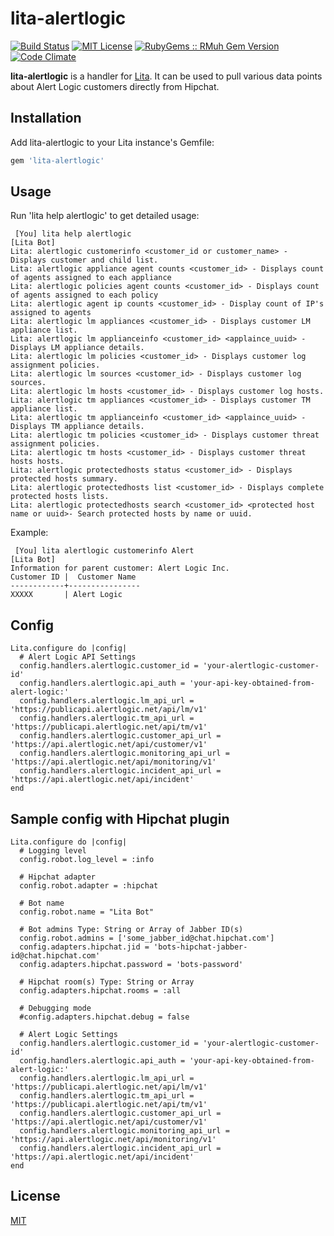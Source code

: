 # lita-alertlogic

[![Build Status](https://api.travis-ci.org/alertlogic/lita-alertlogic.svg?branch=master)](https://travis-ci.org/alertlogic/lita-alertlogic)
[![MIT License](https://img.shields.io/badge/license-MIT-brightgreen.svg)](https://tldrlegal.com/license/mit-license)
[![RubyGems :: RMuh Gem Version](http://img.shields.io/gem/v/lita-alertlogic.svg)](https://rubygems.org/gems/lita-alertlogic)
[![Code Climate](https://img.shields.io/codeclimate/github/alertlogic/lita-alertlogic.svg)](https://codeclimate.com/github/alertlogic/lita-alertlogic)


**lita-alertlogic** is a handler for [Lita](https://github.com/jimmycuadra/lita). It can be used to pull various data points about Alert Logic customers directly from Hipchat.

## Installation

Add lita-alertlogic to your Lita instance's Gemfile:

``` ruby
gem 'lita-alertlogic'
```

## Usage

Run 'lita help alertlogic' to get detailed usage:

```
 [You] lita help alertlogic
[Lita Bot] 
Lita: alertlogic customerinfo <customer_id or customer_name> - Displays customer and child list.
Lita: alertlogic appliance agent counts <customer_id> - Displays count of agents assigned to each appliance
Lita: alertlogic policies agent counts <customer_id> - Displays count of agents assigned to each policy
Lita: alertlogic agent ip counts <customer_id> - Display count of IP's assigned to agents
Lita: alertlogic lm appliances <customer_id> - Displays customer LM appliance list.
Lita: alertlogic lm applianceinfo <customer_id> <applaince_uuid> - Displays LM appliance details.
Lita: alertlogic lm policies <customer_id> - Displays customer log assignment policies.
Lita: alertlogic lm sources <customer_id> - Displays customer log sources.
Lita: alertlogic lm hosts <customer_id> - Displays customer log hosts.
Lita: alertlogic tm appliances <customer_id> - Displays customer TM appliance list.
Lita: alertlogic tm applianceinfo <customer_id> <applaince_uuid> - Displays TM appliance details.
Lita: alertlogic tm policies <customer_id> - Displays customer threat assignment policies.
Lita: alertlogic tm hosts <customer_id> - Displays customer threat hosts hosts.
Lita: alertlogic protectedhosts status <customer_id> - Displays protected hosts summary.
Lita: alertlogic protectedhosts list <customer_id> - Displays complete protected hosts lists.
Lita: alertlogic protectedhosts search <customer_id> <protected host name or uuid>- Search protected hosts by name or uuid.
```

Example:

```
 [You] lita alertlogic customerinfo Alert
[Lita Bot]
Information for parent customer: Alert Logic Inc.
Customer ID |  Customer Name 
------------+----------------
XXXXX       | Alert Logic 
```

## Config

```
Lita.configure do |config|
  # Alert Logic API Settings
  config.handlers.alertlogic.customer_id = 'your-alertlogic-customer-id'
  config.handlers.alertlogic.api_auth = 'your-api-key-obtained-from-alert-logic:'
  config.handlers.alertlogic.lm_api_url = 'https://publicapi.alertlogic.net/api/lm/v1'
  config.handlers.alertlogic.tm_api_url = 'https://publicapi.alertlogic.net/api/tm/v1'
  config.handlers.alertlogic.customer_api_url = 'https://api.alertlogic.net/api/customer/v1'
  config.handlers.alertlogic.monitoring_api_url = 'https://api.alertlogic.net/api/monitoring/v1'
  config.handlers.alertlogic.incident_api_url = 'https://api.alertlogic.net/api/incident'
end
```

## Sample config with Hipchat plugin

```
Lita.configure do |config|
  # Logging level
  config.robot.log_level = :info
  
  # Hipchat adapter
  config.robot.adapter = :hipchat
  
  # Bot name
  config.robot.name = "Lita Bot"

  # Bot admins Type: String or Array of Jabber ID(s)
  config.robot.admins = ['some_jabber_id@chat.hipchat.com']
  config.adapters.hipchat.jid = 'bots-hipchat-jabber-id@chat.hipchat.com'
  config.adapters.hipchat.password = 'bots-password'

  # Hipchat room(s) Type: String or Array
  config.adapters.hipchat.rooms = :all
  
  # Debugging mode
  #config.adapters.hipchat.debug = false

  # Alert Logic Settings
  config.handlers.alertlogic.customer_id = 'your-alertlogic-customer-id'
  config.handlers.alertlogic.api_auth = 'your-api-key-obtained-from-alert-logic:'
  config.handlers.alertlogic.lm_api_url = 'https://publicapi.alertlogic.net/api/lm/v1'
  config.handlers.alertlogic.tm_api_url = 'https://publicapi.alertlogic.net/api/tm/v1'
  config.handlers.alertlogic.customer_api_url = 'https://api.alertlogic.net/api/customer/v1'
  config.handlers.alertlogic.monitoring_api_url = 'https://api.alertlogic.net/api/monitoring/v1'
  config.handlers.alertlogic.incident_api_url = 'https://api.alertlogic.net/api/incident'
end
```

## License

[MIT](http://opensource.org/licenses/MIT)
